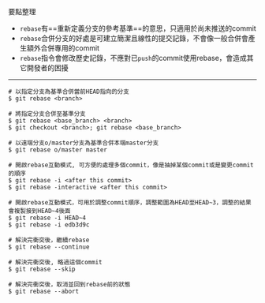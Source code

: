 要點整理
- `rebase`有==重新定義分支的參考基準==的意思，只適用於尚未推送的commit
- `rebase`合併分支的好處是可建立簡潔且線性的提交記錄，不會像一般合併會產生額外合併專用的commit
- `rebase`指令會修改歷史記錄，不應對已`push`的commit使用rebase，會造成其它開發者的困擾

---

```
# 以指定分支為基準合併當前HEAD指向的分支
$ git rebase <branch>

# 將指定分支合併至基準分支
$ git rebase <base_branch> <branch>
$ git checkout <branch>; git rebase <base_branch>

# 以遠端分支o/master分支為基準合併本端master分支
$ git rebase o/master master
```

```
# 開啟rebase互動模式, 可方便的處理多個commit，像是抽掉某個commit或是變更commit的順序
$ git rebase -i <after this commit>
$ git rebase -interactive <after this commit>

# 開啟rebase互動模式，可用於調整commit順序，調整範圍為HEAD至HEAD~3，調整的結果會複製接到HEAD~4後面
$ git rebase -i HEAD~4
$ git rebase -i edb3d9c
```

```
# 解決完衝突後，繼續rebase
$ git rebase --continue

# 解決完衝突後, 略過這個commit
$ git rebase --skip

# 解決完衝突後，取消並回到rebase前的狀態
$ git rebase --abort
```